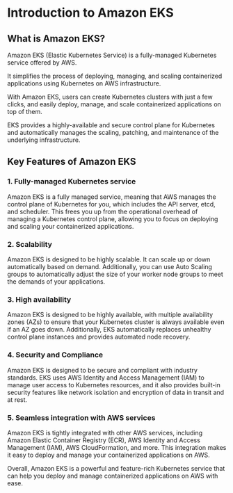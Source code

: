 # Introduction to Amazon EKS

## What is Amazon EKS?

Amazon EKS (Elastic Kubernetes Service) is a fully-managed Kubernetes service offered by AWS.

It simplifies the process of deploying, managing, and scaling containerized applications using Kubernetes on AWS infrastructure.

With Amazon EKS, users can create Kubernetes clusters with just a few clicks, and easily deploy, manage, and scale containerized applications on top of them.

EKS provides a highly-available and secure control plane for Kubernetes and automatically manages the scaling, patching, and maintenance of the underlying infrastructure.


## Key Features of Amazon EKS

### 1. Fully-managed Kubernetes service

Amazon EKS is a fully managed service, meaning that AWS manages the control plane of Kubernetes for you, which includes the API server, etcd, and scheduler. This frees you up from the operational overhead of managing a Kubernetes control plane, allowing you to focus on deploying and scaling your containerized applications.

### 2. Scalability

Amazon EKS is designed to be highly scalable. It can scale up or down automatically based on demand. Additionally, you can use Auto Scaling groups to automatically adjust the size of your worker node groups to meet the demands of your applications.

### 3. High availability

Amazon EKS is designed to be highly available, with multiple availability zones (AZs) to ensure that your Kubernetes cluster is always available even if an AZ goes down. Additionally, EKS automatically replaces unhealthy control plane instances and provides automated node recovery.

### 4. Security and Compliance

Amazon EKS is designed to be secure and compliant with industry standards. EKS uses AWS Identity and Access Management (IAM) to manage user access to Kubernetes resources, and it also provides built-in security features like network isolation and encryption of data in transit and at rest.

### 5. Seamless integration with AWS services

Amazon EKS is tightly integrated with other AWS services, including Amazon Elastic Container Registry (ECR), AWS Identity and Access Management (IAM), AWS CloudFormation, and more. This integration makes it easy to deploy and manage your containerized applications on AWS.


Overall, Amazon EKS is a powerful and feature-rich Kubernetes service that can help you deploy and manage containerized applications on AWS with ease.